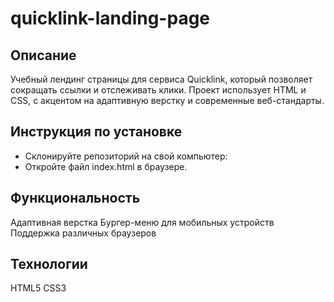 # quicklink-landing-page

## Описание

Учебный лендинг страницы для сервиса Quicklink, который позволяет сокращать ссылки и отслеживать клики. Проект использует HTML и CSS, с акцентом на адаптивную верстку и современные веб-стандарты.

## Инструкция по установке

-   Склонируйте репозиторий на свой компьютер:
-   Откройте файл index.html в браузере.

## Функциональность

Адаптивная верстка
Бургер-меню для мобильных устройств
Поддержка различных браузеров

## Технологии

HTML5
CSS3
